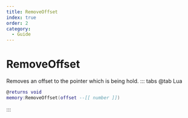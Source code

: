 ```yaml
---
title: RemoveOffset
index: true
order: 2
category:
  - Guide
---
```


# RemoveOffset
Removes an offset to the pointer which is being hold.
::: tabs
@tab Lua
```lua
@returns void
memory:RemoveOffset(offset --[[ number ]])
```

:::